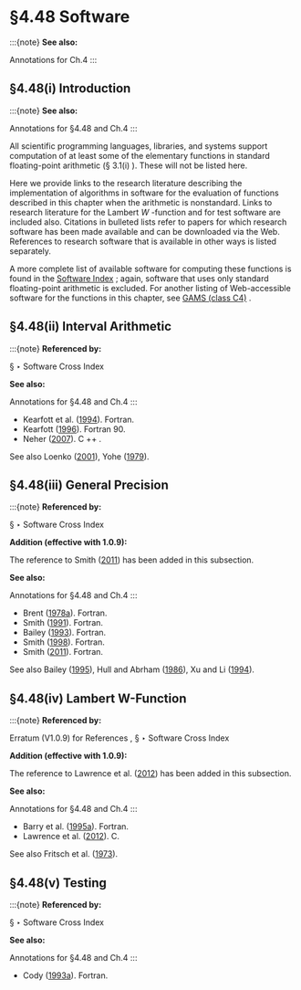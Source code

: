 # §4.48 Software

:::{note}
**See also:**

Annotations for Ch.4
:::


## §4.48(i) Introduction

:::{note}
**See also:**

Annotations for §4.48 and Ch.4
:::

All scientific programming languages, libraries, and systems support computation of at least some of the elementary functions in standard floating-point arithmetic (§ 3.1(i) ). These will not be listed here.

Here we provide links to the research literature describing the implementation of algorithms in software for the evaluation of functions described in this chapter when the arithmetic is nonstandard. Links to research literature for the Lambert $W$ -function and for test software are included also. Citations in bulleted lists refer to papers for which research software has been made available and can be downloaded via the Web. References to research software that is available in other ways is listed separately.

A more complete list of available software for computing these functions is found in the [Software Index](./software/index.md) ; again, software that uses only standard floating-point arithmetic is excluded. For another listing of Web-accessible software for the functions in this chapter, see [GAMS (class C4)](https://gams.nist.gov/serve.cgi/Class/C4/) .


## §4.48(ii) Interval Arithmetic

:::{note}
**Referenced by:**

§ ‣ Software Cross Index

**See also:**

Annotations for §4.48 and Ch.4
:::

* Kearfott et al. ([1994](./bib/K.html#bib1241 "Algorithm 737: INTLIB: A portable Fortran 77 interval standard-function library")). Fortran.
* Kearfott ([1996](./bib/K.html#bib1240 "Algorithm 763: INTERVAL_ARITHMETIC: A Fortran 90 module for an interval data type")). Fortran 90.
* Neher ([2007](./bib/N.html#bib2512 "Complex standard functions and their implementation in the CoStLy library")). C ++ .

See also Loenko ([2001](./bib/L.html#bib1446 "Evaluating elementary functions with guaranteed precision")), Yohe ([1979](./bib/Y.html#bib2471 "Software for interval arithmetic: A reasonably portable package")).


## §4.48(iii) General Precision

:::{note}
**Referenced by:**

§ ‣ Software Cross Index

**Addition (effective with 1.0.9):**

The reference to Smith ([2011](./bib/S.html#bib2796 "Algorithm 911: multiple-precision exponential integral and related functions")) has been added in this subsection.

**See also:**

Annotations for §4.48 and Ch.4
:::

* Brent ([1978a](./bib/B.html#bib346 "A Fortran multiple-precision arithmetic package")). Fortran.
* Smith ([1991](./bib/S.html#bib2121 "Algorithm 693: A FORTRAN package for floating-point multiple-precision arithmetic")). Fortran.
* Bailey ([1993](./bib/B.html#bib171 "Algorithm 719: Multiprecision translation and execution of Fortran programs")). Fortran.
* Smith ([1998](./bib/S.html#bib2122 "Algorithm 786: Multiple-precision complex arithmetic and functions")). Fortran.
* Smith ([2011](./bib/S.html#bib2796 "Algorithm 911: multiple-precision exponential integral and related functions")). Fortran.

See also Bailey ([1995](./bib/B.html#bib172 "A Fortran-90 based multiprecision system")), Hull and Abrham ([1986](./bib/H.html#bib1111 "Variable precision exponential function")), Xu and Li ([1994](./bib/X.html#bib2464 "Variable precision computation of elementary functions")).


## §4.48(iv) Lambert W-Function

:::{note}
**Referenced by:**

Erratum (V1.0.9) for References , § ‣ Software Cross Index

**Addition (effective with 1.0.9):**

The reference to Lawrence et al. ([2012](./bib/L.html#bib2799 "Algorithm 917: complex double-precision evaluation of the Wright ω function")) has been added in this subsection.

**See also:**

Annotations for §4.48 and Ch.4
:::

* Barry et al. ([1995a](./bib/B.html#bib205 "Algorithm 743: WAPR: A Fortran routine for calculating real values of the W -function")). Fortran.
* Lawrence et al. ([2012](./bib/L.html#bib2799 "Algorithm 917: complex double-precision evaluation of the Wright ω function")). C.

See also Fritsch et al. ([1973](./bib/F.html#bib844 "Solution of the transcendental equation = ⁢ w e w x")).


## §4.48(v) Testing

:::{note}
**Referenced by:**

§ ‣ Software Cross Index

**See also:**

Annotations for §4.48 and Ch.4
:::

* Cody ([1993a](./bib/C.html#bib546 "Algorithm 714: CELEFUNT – A portable test package for complex elementary functions")). Fortran.

